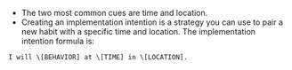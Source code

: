 - The two most common cues are time and location.
- Creating an implementation intention is a strategy you can use to pair a new habit with a specific time and location. The implementation intention formula is:

```ad-note
I will \[BEHAVIOR] at \[TIME] in \[LOCATION]. 
```
